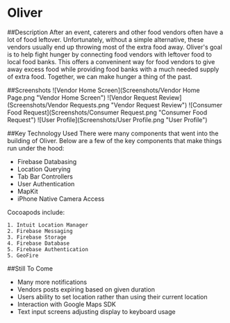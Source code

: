 # Oliver

##Description
After an event, caterers and other food vendors often have a lot of food leftover. Unfortunately, without a simple alternative, these vendors usually end up throwing most of the extra food away. Oliver's goal is to help fight hunger by connecting food vendors with leftover food to local food banks. This offers a conveninent way for food vendors to give away excess food while providing food banks with a much needed supply of extra food. Together, we can make hunger a thing of the past.


##Screenshots
![Vendor Home Screen](Screenshots/Vendor Home Page.png "Vendor Home Screen") ![Vendor Request Review](Screenshots/Vendor Requests.png "Vendor Request Review") 
![Consumer Food Request](Screenshots/Consumer Request.png "Consumer Food Request") ![User Profile](Screenshots/User Profile.png "User Profile")




##Key Technology Used
There were many components that went into the building of Oliver. Below are a few of the key components that make things run under the hood:

* Firebase Databasing
* Location Querying
* Tab Bar Controllers
* User Authentication
* MapKit
* iPhone Native Camera Access

Cocoapods include:

	1. Intuit Location Manager
	2. Firebase Messaging
	3. Firebase Storage
	4. Firebase Database
	5. Firebase Authentication
	5. GeoFire


##Still To Come

* Many more notifications
* Vendors posts expiring based on given duration
* Users ability to set location rather than using their current location
* Interaction with Google Maps SDK
* Text input screens adjusting display to keyboard usage